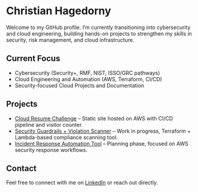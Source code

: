 # Christian Hagedorny

Welcome to my GitHub profile. I’m currently transitioning into cybersecurity and cloud engineering, building hands-on projects to strengthen my skills in security, risk management, and cloud infrastructure.  

## Current Focus
- Cybersecurity (Security+, RMF, NIST, ISSO/GRC pathways)  
- Cloud Engineering and Automation (AWS, Terraform, CI/CD)  
- Security-focused Cloud Projects and Documentation  

## Projects
- [Cloud Resume Challenge](https://www.linkedin.com/in/hagedorny3d/) – Static site hosted on AWS with CI/CD pipeline and visitor counter.  
- [Security Guardrails + Violation Scanner](#) – Work in progress, Terraform + Lambda-based compliance scanning tool.  
- [Incident Response Automation Tool](#) – Planning phase, focused on AWS security response workflows.  

## Contact
Feel free to connect with me on [LinkedIn](#) or reach out directly.  
